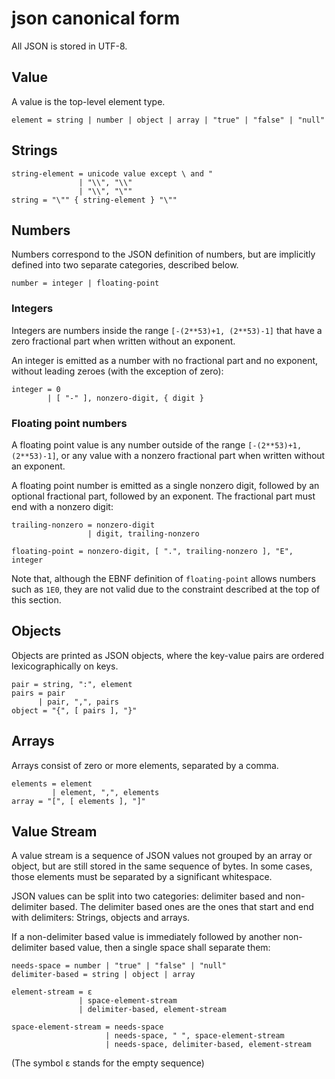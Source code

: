 # json canonical form

All JSON is stored in UTF-8.

## Value

A value is the top-level element type.

```
element = string | number | object | array | "true" | "false" | "null"
```

## Strings

```
string-element = unicode value except \ and "
               | "\\", "\\"
               | "\\", "\""
string = "\"" { string-element } "\""
```

## Numbers

Numbers correspond to the JSON definition of numbers, but are implicitly defined
into two separate categories, described below.

```
number = integer | floating-point
```

### Integers

Integers are numbers inside the range `[-(2**53)+1, (2**53)-1]` that have a zero
fractional part when written without an exponent.

An integer is emitted as a number with no fractional part and no exponent,
without leading zeroes (with the exception of zero):

```
integer = 0
        | [ "-" ], nonzero-digit, { digit }
```

### Floating point numbers

A floating point value is any number outside of the range `[-(2**53)+1, (2**53)-1]`,
or any value with a nonzero fractional part when written without an exponent.

A floating point number is emitted as a single nonzero digit, followed by an
optional fractional part, followed by an exponent. The fractional part must end
with a nonzero digit:

```
trailing-nonzero = nonzero-digit
                 | digit, trailing-nonzero

floating-point = nonzero-digit, [ ".", trailing-nonzero ], "E", integer
```

Note that, although the EBNF definition of `floating-point` allows numbers such
as `1E0`, they are not valid due to the constraint described at the top of this
section.

## Objects

Objects are printed as JSON objects, where the key-value pairs are ordered
lexicographically on keys.

```
pair = string, ":", element
pairs = pair
      | pair, ",", pairs
object = "{", [ pairs ], "}"
```

## Arrays

Arrays consist of zero or more elements, separated by a comma.

```
elements = element
         | element, ",", elements
array = "[", [ elements ], "]"
```

## Value Stream

A value stream is a sequence of JSON values not grouped by an array or object,
but are still stored in the same sequence of bytes. In some cases, those
elements must be separated by a significant whitespace.

JSON values can be split into two categories: delimiter based and non-delimiter
based. The delimiter based ones are the ones that start and end with delimiters:
Strings, objects and arrays.

If a non-delimiter based value is immediately followed by another non-delimiter
based value, then a single space shall separate them:

```
needs-space = number | "true" | "false" | "null"
delimiter-based = string | object | array

element-stream = ε
               | space-element-stream
               | delimiter-based, element-stream

space-element-stream = needs-space
                     | needs-space, " ", space-element-stream
                     | needs-space, delimiter-based, element-stream
```

(The symbol ε stands for the empty sequence)
